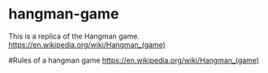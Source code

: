 # hangman-game
This is a replica of the Hangman game. https://en.wikipedia.org/wiki/Hangman_(game)

#Rules of a hangman game
https://en.wikipedia.org/wiki/Hangman_(game)
